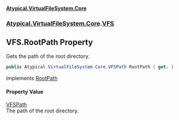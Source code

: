 #### [Atypical.VirtualFileSystem.Core](VirtualFileSystem.md 'VirtualFileSystem')
### [Atypical.VirtualFileSystem.Core](VirtualFileSystem.md#Atypical.VirtualFileSystem.Core 'Atypical.VirtualFileSystem.Core').[VFS](VFS.md 'Atypical.VirtualFileSystem.Core.VFS')

## VFS.RootPath Property

Gets the path of the root directory.

```csharp
public Atypical.VirtualFileSystem.Core.VFSPath RootPath { get; }
```

Implements [RootPath](IVirtualFileSystem.RootPath.md 'Atypical.VirtualFileSystem.Core.Contracts.IVirtualFileSystem.RootPath')

#### Property Value
[VFSPath](VFSPath.md 'Atypical.VirtualFileSystem.Core.VFSPath')  
The path of the root directory.